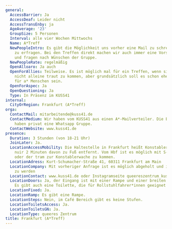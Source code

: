```yaml
---
general:
  AccessBarrier: Ja
  AccessDeaf: Leider nicht
  AccessTransEnby: ja
  AgeAverage: '23'
  GroupSize: 5 Personen
  Interval: alle vier Wochen Mittwochs
  Name: A*Treff
  NewPeopleIntro: Es gibt die Möglichkeit uns vorher eine Mail zu schreiben und Informationen
    zu erfragen. Bei den Treffen direkt machen wir auch immer eine Vorstellungsrunde
    und fragen nach Wünschen der Gruppe.
  NewPeopleRate: regelmäßig
  OpenAlloaro: Ja auch
  OpenForAllies: Teilweise. Es ist möglich mal für ein Treffen, wenn sich die Person
    nicht alleine traut zu kommen, aber grundsätzlich soll es schon eher ein space
    für a* Menschen sein.
  OpenForAspec: Ja
  OpenQuestioning: Ja
  Type: In Präsenz im KUSS41
internal:
  CityOrRegion: Frankfurt (A*Treff)
orga:
  ContactMail: mitarbeitende@kuss41.de
  ContactMedium: Wir haben vom KUSS41 aus einen A*-Mailverteiler. Die Besuchenden
    haben privat eine Whatsapp Gruppe.
  ContactWebsite: www.kuss41.de
presence:
  Duration: 3 Stunden (von 18-21 Uhr)
  JoinLater: Ja.
  LocationAccessMobility: Die Haltestelle in Frankfurt heißt Konstablerwache und ist
    nuir 2 Minuten davon zu Fuß entfernt. Vom Hbf ist es möglich mit S-Bahnen, U-Bahnen
    oder der tram zur Konstablerwache zu kommen.
  LocationAdress: Kurt-Schumacher-Straße 41, 60311 Frankfurt am Main
  LocationCompany: Mit vorheriger Anfrage ist es möglich abgeholt und ins Café begleitet
    zu werden
  LocationContact: www.kuss41.de oder Instagramseite queereszentrum_kuss41
  LocationDoors: Ja, der Eingang ist mit einer Rampe und einer breiten Tür zugänglich.
    Es gibt auch eine Toilette, die für Rollstuhlfahrer*innen geeignet ist
  LocationFixed: Ja.
  LocationRamp: Es gibt eine Rampe.
  LocationSteps: Nein, im Café Bereich gibt es keine Stufen.
  LocationToiletsAccess: Ja.
  LocationToiletsGN: Ja.
  LocationType: queeres Zentrum
title: Frankfurt (A*Treff)
---
```

